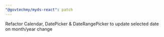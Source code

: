 ```yaml
---
"@govtechmy/myds-react": patch
---
```


Refactor Calendar, DatePicker & DateRangePicker to update selected date on month/year change
